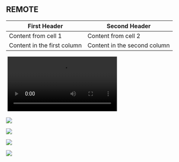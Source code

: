## REMOTE
First Header | Second Header
------------ | -------------
Content from cell 1 | Content from cell 2
Content in the first column | Content in the second column


<img src="http://img1.gamersky.com/image2017/10/20171020_sy_225_2/gamersky_05small_10_20171020107D42.jpg" alt="" >
<video src="./resource/01.mp4" controls></video>

![](http://imgs.aixifan.com/live/1508316746718/1508316746718.jpg)

![](http://imgs.aixifan.com/live/1508316747024/1508316747024.jpg)

![](http://imgs.aixifan.com/live/1508316746718/1508316746718.jpg)

![](http://imgs.aixifan.com/live/1508316747024/1508316747024.jpg)

